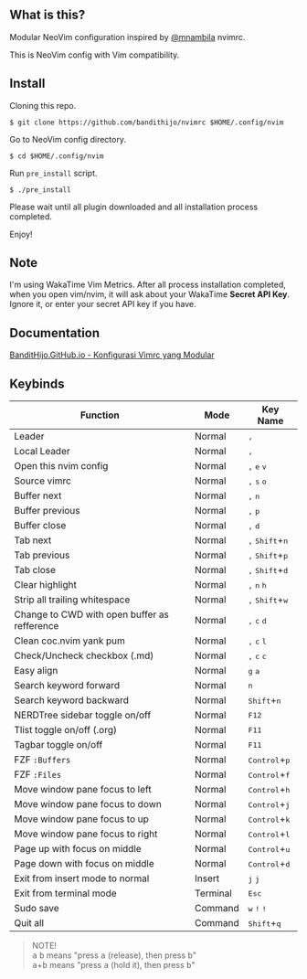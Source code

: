 ## What is this?

Modular NeoVim configuration inspired by [@mnambila](https://github.com/mnabila/nvimrc) nvimrc.

This is NeoVim config with Vim compatibility.

## Install

Cloning this repo.

```
$ git clone https://github.com/bandithijo/nvimrc $HOME/.config/nvim
```

Go to NeoVim config directory.

```
$ cd $HOME/.config/nvim
```

Run `pre_install` script.

```
$ ./pre_install
```

Please wait until all plugin downloaded and all installation process completed.

Enjoy!

## Note

I'm using WakaTime Vim Metrics. After all process installation completed, when you open vim/nvim, it will ask about your WakaTime **Secret API Key**. Ignore it, or enter your secret API key if you have.


## Documentation

[BanditHijo.GitHub.io - Konfigurasi Vimrc yang Modular](https://bandithijo.github.io/blog/konfigurasi-vimrc-yang-modular)

## Keybinds

  | Function                                     | Mode     | Key Name                                   |
  |----------------------------------------------|----------|--------------------------------------------|
  | Leader                                       | Normal   | <kbd>,</kbd>                               |
  | Local Leader                                 | Normal   | <kbd>,</kbd>                               |
  | Open this nvim config                        | Normal   | <kbd>,</kbd> <kbd>e</kbd> <kbd>v</kbd>     |
  | Source vimrc                                 | Normal   | <kbd>,</kbd> <kbd>s</kbd> <kbd>o</kbd>     |
  | Buffer next                                  | Normal   | <kbd>,</kbd> <kbd>n</kbd>                  |
  | Buffer previous                              | Normal   | <kbd>,</kbd> <kbd>p</kbd>                  |
  | Buffer close                                 | Normal   | <kbd>,</kbd> <kbd>d</kbd>                  |
  | Tab next                                     | Normal   | <kbd>,</kbd> <kbd>Shift</kbd>+<kbd>n</kbd> |
  | Tab previous                                 | Normal   | <kbd>,</kbd> <kbd>Shift</kbd>+<kbd>p</kbd> |
  | Tab close                                    | Normal   | <kbd>,</kbd> <kbd>Shift</kbd>+<kbd>d</kbd> |
  | Clear highlight                              | Normal   | <kbd>,</kbd> <kbd>n</kbd> <kbd>h</kbd>     |
  | Strip all trailing whitespace                | Normal   | <kbd>,</kbd> <kbd>Shift</kbd>+<kbd>w</kbd> |
  | Change to CWD with open buffer as refference | Normal   | <kbd>,</kbd> <kbd>c</kbd> <kbd>d</kbd>     |
  | Clean coc.nvim yank pum                      | Normal   | <kbd>,</kbd> <kbd>c</kbd> <kbd>l</kbd>     |
  | Check/Uncheck checkbox (.md)                 | Normal   | <kbd>,</kbd> <kbd>c</kbd> <kbd>c</kbd>     |
  | Easy align                                   | Normal   | <kbd>g</kbd> <kbd>a</kbd>                  |
  | Search keyword forward                       | Normal   | <kbd>n</kbd>                               |
  | Search keyword backward                      | Normal   | <kbd>Shift</kbd>+<kbd>n</kbd>              |
  | NERDTree sidebar toggle on/off               | Normal   | <kbd>F12</kbd>                             |
  | Tlist toggle on/off (.org)                   | Normal   | <kbd>F11</kbd>                             |
  | Tagbar toggle on/off                         | Normal   | <kbd>F11</kbd>                             |
  | FZF `:Buffers`                               | Normal   | <kbd>Control</kbd>+<kbd>p</kbd>            |
  | FZF `:Files`                                 | Normal   | <kbd>Control</kbd>+<kbd>f</kbd>            |
  | Move window pane focus to left               | Normal   | <kbd>Control</kbd>+<kbd>h</kbd>            |
  | Move window pane focus to down               | Normal   | <kbd>Control</kbd>+<kbd>j</kbd>            |
  | Move window pane focus to up                 | Normal   | <kbd>Control</kbd>+<kbd>k</kbd>            |
  | Move window pane focus to right              | Normal   | <kbd>Control</kbd>+<kbd>l</kbd>            |
  | Page up with focus on middle                 | Normal   | <kbd>Control</kbd>+<kbd>u</kbd>            |
  | Page down with focus on middle               | Normal   | <kbd>Control</kbd>+<kbd>d</kbd>            |
  | Exit from insert mode to normal              | Insert   | <kbd>j</kbd> <kbd>j</kbd>                  |
  | Exit from terminal mode                      | Terminal | <kbd>Esc</kbd>                             |
  | Sudo save                                    | Command  | <kbd>w</kbd> <kbd>!</kbd> <kbd>!</kbd>     |
  | Quit all                                     | Command  | <kbd>Shift</kbd>+<kbd>q</kbd>              |

> NOTE!<br>
> <kbd>a</kbd> <kbd>b</kbd> means "press <kbd>a</kbd> (release), then press <kbd>b</kbd>"<br>
> <kbd>a</kbd>+<kbd>b</kbd> means "press <kbd>a</kbd> (hold it), then press <kbd>b</kbd>"
